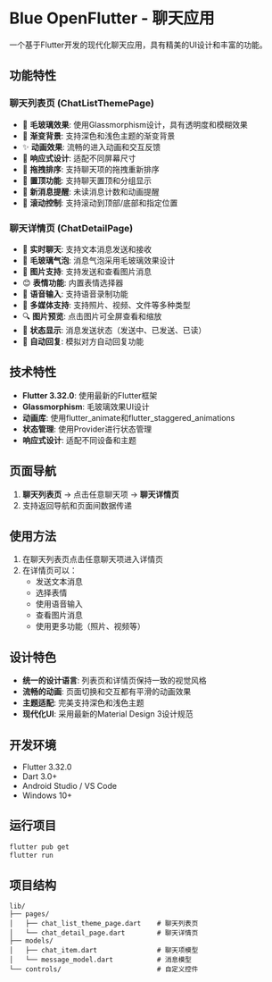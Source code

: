 # Blue OpenFlutter - 聊天应用

一个基于Flutter开发的现代化聊天应用，具有精美的UI设计和丰富的功能。

## 功能特性

### 聊天列表页 (ChatListThemePage)
- 🎨 **毛玻璃效果**: 使用Glassmorphism设计，具有透明度和模糊效果
- 🌈 **渐变背景**: 支持深色和浅色主题的渐变背景
- ✨ **动画效果**: 流畅的进入动画和交互反馈
- 📱 **响应式设计**: 适配不同屏幕尺寸
- 🔄 **拖拽排序**: 支持聊天项的拖拽重新排序
- 📌 **置顶功能**: 支持聊天置顶和分组显示
- 🔔 **新消息提醒**: 未读消息计数和动画提醒
- 🎯 **滚动控制**: 支持滚动到顶部/底部和指定位置

### 聊天详情页 (ChatDetailPage)
- 💬 **实时聊天**: 支持文本消息发送和接收
- 🎨 **毛玻璃气泡**: 消息气泡采用毛玻璃效果设计
- 📸 **图片支持**: 支持发送和查看图片消息
- 😊 **表情功能**: 内置表情选择器
- 🎤 **语音输入**: 支持语音录制功能
- 📎 **多媒体支持**: 支持照片、视频、文件等多种类型
- 🔍 **图片预览**: 点击图片可全屏查看和缩放
- 📱 **状态显示**: 消息发送状态（发送中、已发送、已读）
- 🎯 **自动回复**: 模拟对方自动回复功能

## 技术特性

- **Flutter 3.32.0**: 使用最新的Flutter框架
- **Glassmorphism**: 毛玻璃效果UI设计
- **动画库**: 使用flutter_animate和flutter_staggered_animations
- **状态管理**: 使用Provider进行状态管理
- **响应式设计**: 适配不同设备和主题

## 页面导航

1. **聊天列表页** → 点击任意聊天项 → **聊天详情页**
2. 支持返回导航和页面间数据传递

## 使用方法

1. 在聊天列表页点击任意聊天项进入详情页
2. 在详情页可以：
   - 发送文本消息
   - 选择表情
   - 使用语音输入
   - 查看图片消息
   - 使用更多功能（照片、视频等）

## 设计特色

- **统一的设计语言**: 列表页和详情页保持一致的视觉风格
- **流畅的动画**: 页面切换和交互都有平滑的动画效果
- **主题适配**: 完美支持深色和浅色主题
- **现代化UI**: 采用最新的Material Design 3设计规范

## 开发环境

- Flutter 3.32.0
- Dart 3.0+
- Android Studio / VS Code
- Windows 10+

## 运行项目

```bash
flutter pub get
flutter run
```

## 项目结构

```
lib/
├── pages/
│   ├── chat_list_theme_page.dart    # 聊天列表页
│   └── chat_detail_page.dart        # 聊天详情页
├── models/
│   ├── chat_item.dart               # 聊天项模型
│   └── message_model.dart           # 消息模型
└── controls/                        # 自定义控件
```
